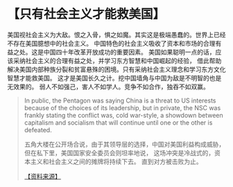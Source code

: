 # 【只有社会主义才能救美国】

美国视社会主义为大敌。恨之入骨，惧之如魔。其实这是极端愚蠢的。世界上已经不存在美国臆想中的社会主义。
中国特色的社会主义吸收了资本和市场的合理有益之处。这是中国四十年改革开放成功的重要因素。
美国如果聪明一点的话，应该采纳社会主义的合理有益之处，并学习东方智慧和中国崛起的经验，
借此帮助解决美国内部种族分裂和贫富悬殊的困境。只有采纳社会主义理念和学习东方文化智慧才能救美国。
这才是美国长久之计。挖中国墙角与中国为敌是不明智的也是无效果的。
弱人不如强己，害人不如学人。竞争不如合作，独吞不如双赢。

>
> In public, the Pentagon was saying China is a threat to US interests because of the choices of its
> leadership, but in private, the NSC was frankly stating the conflict was, cold war-style, a showdown 
> between capitalism and socialism that will continue until one or the other is defeated.
>
> 五角大楼在公开场合说，由于其领导层的选择，中国对美国利益构成威胁，但在私下里，美国国家安全委员会则坦率地说，
> 这场冲突是冷战式的，资本主义和社会主义之间的摊牌将持续下去。 直到对方被击败为止。
>
> [【资料来源】](https://sputniknews.com/asia/202101151081783213-trump-administration-unexpectedly-declassifies-nscs-2018-indo-pacific-strategy-framework/)
